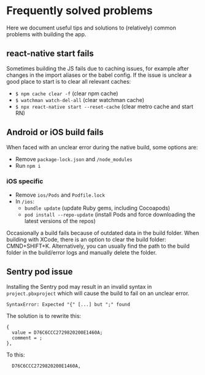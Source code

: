 # Frequently solved problems

Here we document useful tips and solutions to (relatively) common problems with building the app.

## react-native start fails

Sometimes building the JS fails due to caching issues, for example after changes in the import aliases or the babel config. If the issue is unclear a good place to start is to clear all relevant caches:

- `$ npm cache clear -f` (clear npm cache)
- `$ watchman watch-del-all` (clear watchman cache)
- `$ npx react-native start --reset-cache` (clear metro cache and start RN)

## Android or iOS build fails

When faced with an unclear error during the native build, some options are:

- Remove `package-lock.json` and `/node_modules`
- Run `npm i`

### iOS specific

- Remove `ios/Pods` and `Podfile.lock`
- In `/ios`:
  - `bundle update` (update Ruby gems, including Cocoapods)
  - `pod install --repo-update` (install Pods and force downloading the latest versions of the repos)

Occasionally a build fails because of outdated data in the build folder. When building with XCode, there is an option to clear the build folder: CMND+SHIFT+K. Alternatively, you can usually find the path to the build folder in the build/error logs and manually delete the folder.

## Sentry pod issue

Installing the Sentry pod may result in an invalid syntax in `project.pbxproject` which will cause the build to fail on an unclear error.

```
SyntaxError: Expected "{" [...] but ";" found
```

The solution is to rewrite this:

```
{
  value = D76C6CCC2729820200E1460A;
  comment = ;
},
```

To this:

```
  D76C6CCC2729820200E1460A,
```